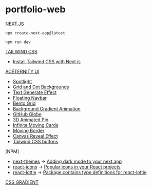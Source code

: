 # portfolio-web

[NEXT.JS](https://nextjs.org/)

```
npx create-next-app@latest
```

```
npm run dev
```

[TAILWIND CSS](https://tailwindcss.com/)

- [Install Tailwind CSS with Next.js](https://tailwindcss.com/docs/installation/framework-guides/nextjs)

[ACETERNITY UI](https://ui.aceternity.com/)

- [Spotlight](https://ui.aceternity.com/components/spotlight)
- [Grid and Dot Backgrounds](https://ui.aceternity.com/components/grid-and-dot-backgrounds)
- [Text Generate Effect](https://ui.aceternity.com/components/text-generate-effect)
- [Floating Navbar](https://ui.aceternity.com/components/floating-navbar)
- [Bento Grid](https://ui.aceternity.com/components/bento-grid)
- [Background Gradient Animation](https://ui.aceternity.com/components/background-gradient-animation)
- [GitHub Globe](https://ui.aceternity.com/components/github-globe)
- [3D Animated Pin](https://ui.aceternity.com/components/3d-pin)
- [Infinite Moving Cards](https://ui.aceternity.com/components/infinite-moving-cards)
- [Moving Border](https://ui.aceternity.com/components/moving-border)
- [Canvas Reveal Effect](https://ui.aceternity.com/components/canvas-reveal-effect)
- [Tailwind CSS buttons](https://ui.aceternity.com/components/tailwindcss-buttons)

[NPM]

- [next-themes](https://www.npmjs.com/package/next-themes) → [Adding dark mode to your next app](https://ui.shadcn.com/docs/dark-mode/next)
- [react-icons](https://www.npmjs.com/package/react-icons) → [Popular icons in your React projects](https://react-icons.github.io/react-icons/)
- [react-lottie](https://www.npmjs.com/package/react-lottie) → [Package contains type definitions for react-lottie](https://www.npmjs.com/package/@types/react-lottie)

[CSS GRADIENT](https://cssgradient.io/)
